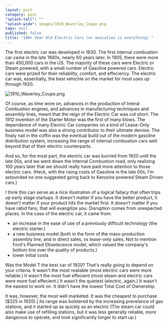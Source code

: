 ```yaml
---
layout: post
category: post
"splash-tall": ""
"splash-wide": images/1910_Waverley_Coupe.png
tags: null
published: false
title: "100+ Year Old Electric Cars (or execution is everything) "
---
```


The first electric car was developed in 1830. The first internal combustion car came in the late 1880s, nearly 60 years later. In 1905, there were more than 450,000 cars in the US. The majority of these cars were Electric or Steam powered, with a small number of Gasoline powered cars. Electric cars were prized for their reliability, comfort, and effeciency. The electric car was, essentially, the best vehichle on the market for most uses up through 1920. 

![1910_Waverley_Coupe.png]({{site.baseurl}}/images/1910_Waverley_Coupe.png)

Of course, as time wore on, advances in the production of Interal Combustion engines, and advances in manufacturing techniques and assembly lines, meant that the reign of the Electric Car was cut short. The 1912 invention of the Starter Motor was the first of many blows. The dependence of many Electric Car companies on a kind of Lease-Only business model was also a strong contributor to their ultimate demise. The finaly nail in the coffin was the eventual build out of the modern gasoline distribution system, increasing the range of internal combustion cars well beyond that of their electric counterparts.  

And so, for the most part, the electric car was burried from 1920 until the late 00s, and we went down the Internal Combustion road, only realizing 100 years later that we should really have paid more attention to those electric cars. (Heck, with the rising costs of Gasoline in the late 00s, I'm astounded no one suggested going back to Kerosine powered Steam Driven cars.) 

I think this can serve as a nice illustration of a logical fallacy that often trips up early stage startups. It doesn't matter if you have the better product, it doesn't matter if your product hits the market first. It doesn't matter if you have rabid fans, that will evangilize you. Disruption comes from unexpected places. In the case of the electric car, it came from: 

- an increase in the ease of use of a previously difficult technology (the electric starter.) 
- a new buisness model (both in the form of the mass-production assembly line, and in direct sales, vs lease-only sales. Not to mention Ford's Planned Obselecence model, which valued the company's bottom line over the quality of products.)  
- lower initial costs

Was the Model T the best car of 1920? That's really going to depend on your criteria. It wasn't the most realiable (most electric cars were more reliable.) It wasn't the most fuel effecient (most steam and electric cars were more fuel effecient.) It wasn't the quietest (electric, again.) It wasn't the easiest to work on. It didn't have the lowest Total Cost of Ownership. 

It was, however, the most well marketed. It was the cheapest to purchase ($325 in 1920).) Its range was bolstered by the increasing prevelance of gas stations, and it started up as quickly as an electric (The steam car could also make use of refilling stations, but it was less generally reliable, more dangerous to operate, and took significantly longer to start up.) 

